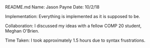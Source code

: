 README.md
Name: Jason Payne
Date: 10/2/18

Implementation: Everything is implemented as it is supposed to be.

Collaboration: I discussed my ideas with a fellow COMP 20 student, Meghan O'Brien.

Time Taken: I took approximately 1.5 hours due to syntax frustrations.